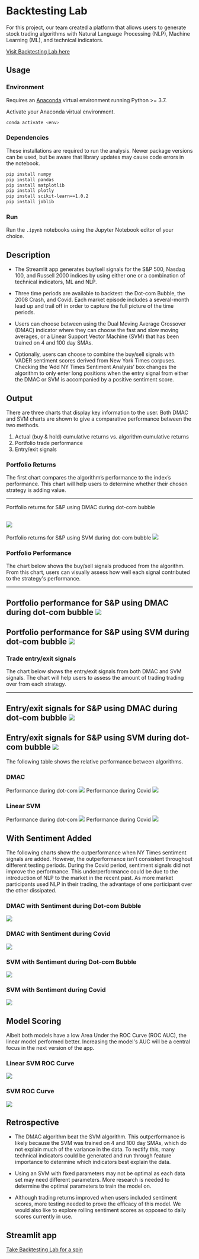 # Backtesting Lab

For this project, our team created a platform that allows users to generate stock trading algorithms with  Natural Language Processing (NLP), Machine Learning (ML), and technical indicators.

[Visit Backtesting Lab here](https://adamgulyas-project-2-app-d3jkvd.streamlitapp.com/)

## Usage

### Environment

Requires an [Anaconda](https://www.anaconda.com/products/distribution) virtual environment running Python >= 3.7.

Activate your Anaconda virtual environment.
```sh
conda activate <env>
```

### Dependencies

These installations are required to run the analysis. Newer package versions can be used, but be aware that library updates may cause code errors in the notebook.

```sh
pip install numpy
pip install pandas
pip install matplotlib
pip install plotly
pip install scikit-learn==1.0.2
pip install joblib
```

### Run

Run the `.ipynb` notebooks using the Jupyter Notebook editor of your choice.

## Description

* The Streamlit app generates buy/sell signals for the S&P 500, Nasdaq 100, and Russell 2000 indices by using either one or a combination of technical indicators, ML and NLP.

* Three time periods are available to backtest: the Dot-com Bubble, the 2008 Crash, and Covid. Each market episode includes a several-month lead up and trail off in order to capture the full picture of the time periods.

* Users can choose between using the Dual Moving Average Crossover (DMAC) indicator where they can choose the fast and slow moving averages, or a Linear Support Vector Machine (SVM) that has been trained on 4 and 100 day SMAs.

* Optionally, users can choose to combine the buy/sell signals with VADER sentiment scores derived from New York Times corpuses. Checking the ‘Add NY Times Sentiment Analysis’ box changes the algorithm to only enter long positions when the entry signal from either the DMAC or SVM is accompanied by a positive sentiment score.

## Output

There are three charts that display key information to the user.  Both DMAC and SVM charts are shown to give a comparative performance between the two methods.

  1. Actual (buy & hold) cumulative returns vs. algorithm cumulative returns
  2. Portfolio trade performance
  3. Entry/exit signals

### Portfolio Returns

The first chart compares the algorithm’s performance to the index’s performance. This chart will help users to determine whether their chosen strategy is adding value.

---
Portfolio returns for S&P using DMAC during dot-com bubble

![](images/dmac_sp_port_ret_dotcom.png)
---
Portfolio returns for S&P using SVM during dot-com bubble
![](images/svm_sp_port_ret_dotcom.png)

### Portfolio Performance

The chart below shows the buy/sell signals produced from the algorithm. From this chart, users can visually assess how well each signal contributed to the strategy's performance.

---
Portfolio performance for S&P using DMAC during dot-com bubble
![](images/dmac_sp_port_perf_dotcom.png)
---
Portfolio performance for S&P using SVM during dot-com bubble
![](images/svm_sp_port_perf_dotcom.png)
---
### Trade entry/exit signals
The chart below shows the entry/exit signals from both DMAC and SVM signals.  The chart will help users to assess the amount of trading trading over from each strategy.

---
Entry/exit signals for S&P using DMAC during dot-com bubble
![](images/dmac_sp_entry_exit_dotcom.png)
---
Entry/exit signals for S&P using SVM during dot-com bubble
![](images/svm_sp_entry_exit_dotcom.png)
---
The following table shows the relative performance between algorithms.

### DMAC
Performance during dot-com
![](images/dmac_sp_eval_dotcom.PNG)
Performance during Covid
![](images/dmac_sp_eval_covid.PNG)

### Linear SVM
Performance during dot-com
![](images/svm_sp_eval_dotcom.PNG)
Performance during Covid
![](images/svm_sp_eval_covid.PNG)

## With Sentiment Added

The following charts show the outperformance when NY Times sentiment signals are added. However, the outperformance isn't consistent throughout different testing periods. During the Covid period, sentiment signals did not improve the performance. This underperformance could be due to the introduction of NLP to the market in the recent past. As more market participants used NLP in their trading, the advantage of one participant over the other dissipated.

### DMAC with Sentiment during Dot-com Bubble

![](images/dmac_senti_sp_eval_dotcom.PNG)

### DMAC with Sentiment during Covid

![](images/dmac_senti_sp_eval_covid.PNG)

### SVM with Sentiment during Dot-com Bubble

![](images/svm_senti_sp_eval_dotcom.PNG)

### SVM with Sentiment during Covid

![](images/svm_senti_sp_eval_covid.PNG)

## Model Scoring

Albeit both models have a low Area Under the ROC Curve (ROC AUC), the linear model performed better. Increasing the model's AUC will be a central focus in the next version of the app.

### Linear SVM ROC Curve

![](images/linear_svm_roc_curve.png)


### SVM ROC Curve

![](images/svm_roc_curve.png)


## Retrospective

* The DMAC algorithm beat the SVM algorithm. This outperformance is likely because the SVM was trained on 4 and 100 day SMAs, which do not explain much of the variance in the data. To rectify this, many technical indicators could be generated and run through feature importance to determine which indicators best explain the data.

* Using an SVM with fixed parameters may not be optimal as each data set may need different parameters. More research is needed to determine the optimal parameters to train the model on.

* Although trading returns improved when users included sentiment scores, more testing needed to prove the efficacy of this model. We would also like to explore rolling sentiment scores as opposed to daily scores currently in use.


## Streamlit app

[Take Backtesting Lab for a spin](https://adamgulyas-project-2-app-d3jkvd.streamlitapp.com/)



